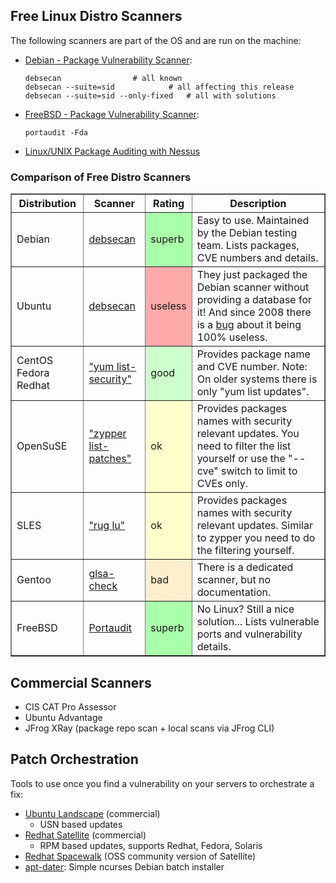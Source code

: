 ## Free Linux Distro Scanners

The following scanners are part of the OS and are run on the machine:

-   [Debian - Package Vulnerability
    Scanner](http://www.enyo.de/fw/software/debsecan/):

        debsecan                # all known
        debsecan --suite=sid            # all affecting this release
        debsecan --suite=sid --only-fixed   # all with solutions

-   [FreeBSD - Package Vulnerability
    Scanner](http://www.freebsd.org/doc/en/books/handbook/security-portaudit.html):

        portaudit -Fda

-   [Linux/UNIX Package Auditing with
    Nessus](https://www.tenable.com/blog/linuxunix-patch-auditing-using-nessus)

### Comparison of Free Distro Scanners

<table border="1">
<tbody><tr>
<th>Distribution</th>
<th>Scanner</th>
<th>Rating</th>
<th>Description</th>
</tr>
<tr>
<td>Debian</td>
<td><a href="http://www.enyo.de/fw/software/debsecan/">debsecan</a></td>
<td style="background:#aaffaa">superb</td>
<td>Easy to use. Maintained by the Debian testing team. Lists packages, CVE numbers and details.</td>
</tr>

<tr>
<td>Ubuntu</td>
<td><a href="https://bugs.launchpad.net/ubuntu/+source/debsecan/+bug/95925">debsecan</a></td>
<td style="background:#ffaaaa">useless</td>
<td>They just packaged the Debian scanner without providing a database for it!
And since 2008 there is a <a href="https://bugs.launchpad.net/ubuntu/+source/debsecan/+bug/95925">bug</a> about it being 100% useless.</td>
</tr>

<tr>
<td>CentOS
Fedora
Redhat</td>
<td><a href="http://www.cyberciti.biz/faq/redhat-fedora-centos-linux-yum-installs-security-updates/">"yum list-security"</a></td>
<td style="background:#cfc">good</td>
<td>Provides package name and CVE number. Note: On older systems there is only "yum list updates".</td>
</tr>

<tr>
<td>OpenSuSE</td>
<td><a href="https://doc.opensuse.org/documentation/html/openSUSE/opensuse-startup/cha.sw_cl.html">"zypper list-patches"</a></td>
<td style="background:#ffc">ok</td>
<td>Provides packages names with security relevant updates. You need to filter the list yourself or use the "--cve" switch to limit to CVEs only.</td>

</tr>

<tr>
<td>SLES</td>
<td><a href="http://yourlinuxguy.com/?p=411">"rug lu"</a></td>
<td style="background:#ffc">ok</td>
<td>Provides packages names with security relevant updates. Similar to zypper you need to do the filtering yourself.</td>

</tr>

<tr>
<td>Gentoo</td>
<td><a href="https://www.gentoo.org/doc/en/gentoolkit.xml">glsa-check</a></td>
<td style="background:#fec">bad</td>
<td>There is a dedicated scanner, but no documentation.</td>
</tr>

<tr>
<td>FreeBSD</td>
<td><a href="https://www.freshports.org/security/portaudit/">Portaudit</a></td>
<td style="background:#aaffaa">superb</td>
<td>No Linux? Still a nice solution... Lists vulnerable ports and vulnerability details.</td>
</tr>
</tbody></table>

## Commercial Scanners

- CIS CAT Pro Assessor
- Ubuntu Advantage
- JFrog XRay (package repo scan + local scans via JFrog CLI)

## Patch Orchestration

Tools to use once you find a vulnerability on your servers to orchestrate a fix:

-   [Ubuntu Landscape](https://landscape.canonical.com/) (commercial)
    -   USN based updates
-   [Redhat
    Satellite](https://access.redhat.com/products/red-hat-satellite)
    (commercial)
    -   RPM based updates, supports Redhat, Fedora, Solaris
-   [Redhat Spacewalk](https://duckduckgo.com/?t=lm&q=redhat+landscape)
    (OSS community version of Satellite)
-   [apt-dater](http://www.ibh.de/apt-dater/): Simple ncurses Debian
    batch installer

